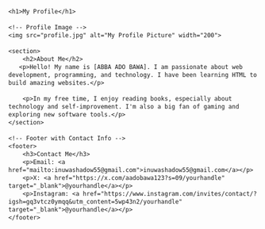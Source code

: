 <!DOCTYPE html>
<html lang="en">
<head>
    <meta charset="UTF-8">
    <meta name="viewport" content="width=device-width, initial-scale=1.0">
    <title>My Profile</title>
</head>
<body>

    <h1>My Profile</h1>

    <!-- Profile Image -->
    <img src="profile.jpg" alt="My Profile Picture" width="200">

    <section>
        <h2>About Me</h2>
       <p>Hello! My name is [ABBA ADO BAWA]. I am passionate about web development, programming, and technology. I have been learning HTML to build amazing websites.</p>
        
        <p>In my free time, I enjoy reading books, especially about technology and self-improvement. I'm also a big fan of gaming and exploring new software tools.</p> 
    </section>

    <!-- Footer with Contact Info -->
    <footer>
        <h3>Contact Me</h3>
        <p>Email: <a href="mailto:inuwashadow55@gmail.com">inuwashadow55@gmail.com</a></p>
        <p>X: <a href="https://x.com/aadobawa123?s=09/yourhandle" target="_blank">@yourhandle</a></p>
        <p>Instagram: <a href="https://www.instagram.com/invites/contact/?igsh=gq3vtcz0ymqq&utm_content=5wp43n2/yourhandle" target="_blank">@yourhandle</a></p>
    </footer>

</body>
</html>
